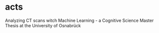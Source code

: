 # acts
Analyzing CT scans witch Machine Learning - a Cognitive Science Master Thesis at the University of Osnabrück
